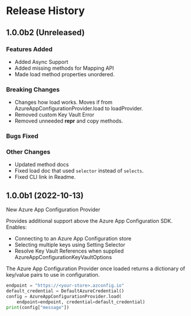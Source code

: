 # Release History

## 1.0.0b2 (Unreleased)

### Features Added
* Added Async Support
* Added missing methods for Mapping API
* Made load method properties unordered.

### Breaking Changes
* Changes how load works. Moves if from AzureAppConfigurationProvider.load to loadProvider.
* Removed custom Key Vault Error
* Removed unneeded __repr__ and copy methods.

### Bugs Fixed

### Other Changes
* Updated method docs
* Fixed load doc that used `selector` instead of `selects`.
* Fixed CLI link in Readme.

## 1.0.0b1 (2022-10-13)

New Azure App Configuration Provider

Provides additional support above the Azure App Configuration SDK. Enables:
* Connecting to an Azure App Configuration store
* Selecting multiple keys using Setting Selector
* Resolve Key Vault References when supplied AzureAppConfigurationKeyVaultOptions

The Azure App Configuration Provider once loaded returns a dictionary of key/value pairs to use in configuration.

```python
endpoint = "https://<your-store>.azconfig.io"
default_credential = DefaultAzureCredential()
config = AzureAppConfigurationProvider.load(
    endpoint=endpoint, credential=default_credential)
print(config["message"])
```
